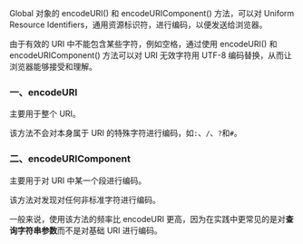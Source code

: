 
Global 对象的 encodeURI() 和 encodeURIComponent() 方法，可以对 Uniform Resource Identifiers，通用资源标识符，进行编码，以便发送给浏览器。

由于有效的 URI 中不能包含某些字符，例如空格，通过使用 encodeURI() 和 encodeURIComponent() 方法可以对 URI 无效字符用 UTF-8 编码替换，从而让浏览器能够接受和理解。

### 一、encodeURI

主要用于整个 URI。

该方法不会对本身属于 URI 的特殊字符进行编码，如`:`、`/`、`?`和`#`。



### 二、encodeURIComponent

主要用于对 URI 中某一个段进行编码。

该方法对发现对任何非标准字符进行编码。

一般来说，使用该方法的频率比 encodeURI 更高，因为在实践中更常见的是对**查询字符串参数**而不是对基础 URI 进行编码。

